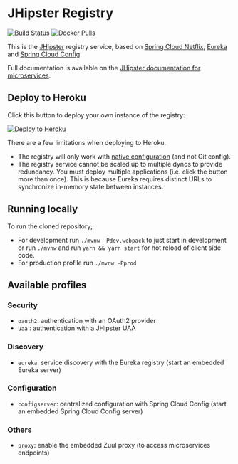 # JHipster Registry

[![Build Status][travis-image]][travis-url]  [![Docker Pulls](https://img.shields.io/docker/pulls/jhipster/jhipster-registry.svg)](https://hub.docker.com/r/jhipster/jhipster-registry/)

This is the [JHipster](https://www.jhipster.tech/) registry service, based on [Spring Cloud Netflix](http://cloud.spring.io/spring-cloud-netflix/), [Eureka](https://github.com/Netflix/eureka) and [Spring Cloud Config](http://cloud.spring.io/spring-cloud-config/).

Full documentation is available on the [JHipster documentation for microservices](https://www.jhipster.tech/microservices-architecture).

## Deploy to Heroku

Click this button to deploy your own instance of the registry:

[![Deploy to Heroku](https://www.herokucdn.com/deploy/button.png)](https://heroku.com/deploy)

There are a few limitations when deploying to Heroku.

* The registry will only work with [native configuration](https://www.jhipster.tech/jhipster-registry/#spring-cloud-config) (and not Git config).
* The registry service cannot be scaled up to multiple dynos to provide redundancy. You must deploy multiple applications (i.e. click the button more than once). This is because Eureka requires distinct URLs to synchronize in-memory state between instances.

## Running locally

To run the cloned repository;
* For development run `./mvnw -Pdev,webpack` to just start in development or run `./mvnw` and run `yarn && yarn start` for hot reload of client side code.
* For production profile run `./mvnw -Pprod`

## Available profiles

### Security

- `oauth2`: authentication with an OAuth2 provider
- `uaa` :  authentication with a JHipster UAA

### Discovery

- `eureka`: service discovery with the Eureka registry (start an embedded Eureka server)

### Configuration

- `configserver`: centralized configuration with Spring Cloud Config (start an embedded Spring Cloud Config server)

### Others

- `proxy`: enable the embedded Zuul proxy (to access microservices endpoints)

[travis-image]: https://travis-ci.org/jhipster/jhipster-registry.svg?branch=master
[travis-url]: https://travis-ci.org/jhipster/jhipster-registry
